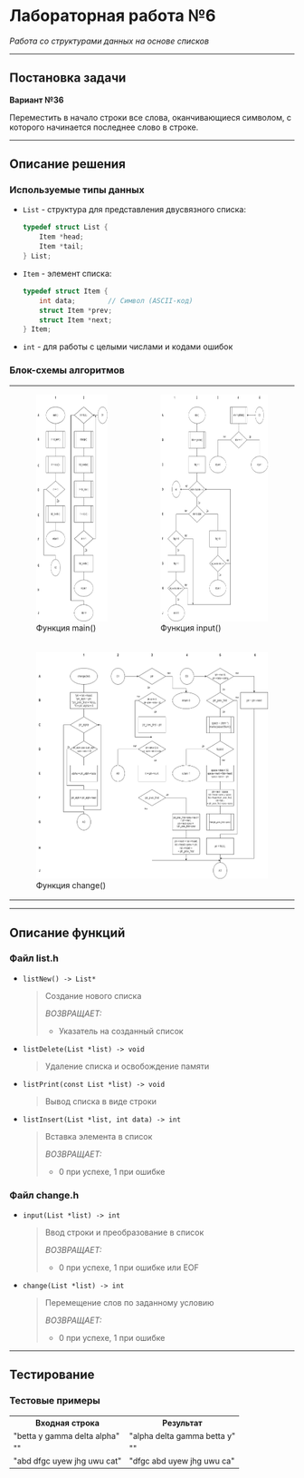 # Лабораторная работа №6  
_Работа со структурами данных на основе списков_

---

## Постановка задачи  
**Вариант №36**

Переместить в начало строки все слова, оканчивающиеся символом, с которого начинается последнее слово в строке.

---

## Описание решения  
### Используемые типы данных  
- `List` - структура для представления двусвязного списка:
  ```c
  typedef struct List {
      Item *head;
      Item *tail;
  } List;
  ```
- `Item` - элемент списка:
  ```c
  typedef struct Item {
      int data;        // Символ (ASCII-код)
      struct Item *prev;
      struct Item *next;
  } Item;
  ```
- `int` - для работы с целыми числами и кодами ошибок

### Блок-схемы алгоритмов
<table>
  <tr>
    <td>
      <figure>
        <img src="Pictures/main_flowchart.png" height="400">
        <figcaption>Функция main()</figcaption>
      </figure>
    </td>
    <td>
      <figure>
        <img src="Pictures/input_flowchart.png" height="400">
        <figcaption>Функция input()</figcaption>
      </figure>
    </td>
  </tr>
  <tr>
    <td colspan="2">
      <figure>
        <img src="Pictures/change_flowchart.png" height="400">
        <figcaption>Функция change()</figcaption>
      </figure>
    </td>
  </tr>
</table>

---

## Описание функций

### Файл list.h
- `listNew() -> List*`
    > Создание нового списка
    >
    > _ВОЗВРАЩАЕТ:_  
    >    * Указатель на созданный список

- `listDelete(List *list) -> void`
    > Удаление списка и освобождение памяти

- `listPrint(const List *list) -> void`
    > Вывод списка в виде строки

- `listInsert(List *list, int data) -> int`
    > Вставка элемента в список
    >
    > _ВОЗВРАЩАЕТ:_  
    >    * 0 при успехе, 1 при ошибке

### Файл change.h
- `input(List *list) -> int`
    > Ввод строки и преобразование в список
    >
    > _ВОЗВРАЩАЕТ:_  
    >    * 0 при успехе, 1 при ошибке или EOF

- `change(List *list) -> int`
    > Перемещение слов по заданному условию
    >
    > _ВОЗВРАЩАЕТ:_  
    >    * 0 при успехе, 1 при ошибке

---

## Тестирование

### Тестовые примеры

<table>
  <tr>
    <th>Входная строка</th>
    <th>Результат</th>
  </tr>
  <tr>
    <td>"betta y gamma delta alpha"</td>
    <td>"alpha delta gamma betta y"</td>
  </tr>
  <tr>
    <td>""</td>
    <td>""</td>
  </tr>
  <tr>
    <td>"abd dfgc uyew jhg uwu cat"</td>
    <td>"dfgc abd uyew jhg uwu ca"</td>
  </tr>
</table>

